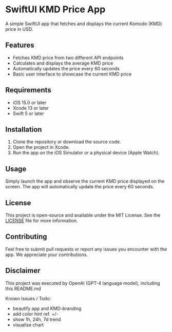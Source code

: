 # SwiftUI KMD Price App

A simple SwiftUI app that fetches and displays the current Komodo (KMD) price in USD.

## Features

- Fetches KMD price from two different API endpoints
- Calculates and displays the average KMD price
- Automatically updates the price every 60 seconds
- Basic user interface to showcase the current KMD price

## Requirements

- iOS 15.0 or later
- Xcode 13 or later
- Swift 5 or later

## Installation

1. Clone the repository or download the source code.
2. Open the project in Xcode.
3. Run the app on the iOS Simulator or a physical device (Apple Watch).

## Usage

Simply launch the app and observe the current KMD price displayed on the screen. The app will automatically update the price every 60 seconds.

## License

This project is open-source and available under the MIT License. See the [LICENSE](./LICENSE) file for more information.

## Contributing

Feel free to submit pull requests or report any issues you encounter with the app. We appreciate your contributions.

## Disclaimer

This project was executed by OpenAI (GPT-4 language model), including this README.md

Known Issues / Todo:

- beautify app and KMD-branding
- add color hint ref. +/-
- show 1h, 24h, 7d trend
- visualise chart